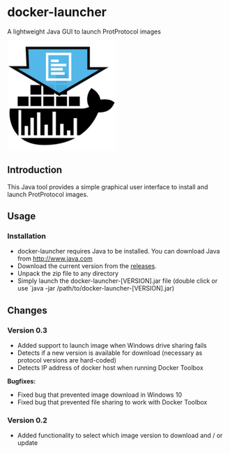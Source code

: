 # docker-launcher

A lightweight Java GUI to launch ProtProtocol images

<img src="./icon.svg" width="250">

## Introduction

This Java tool provides a simple graphical user interface to install and launch
ProtProtocol images.

## Usage

### Installation

  * docker-launcher requires Java to be installed. You can download Java from http://www.java.com
  * Download the current version from the [releases](https://github.com/ProtProtocols/docker-launcher/releases). 
  * Unpack the zip file to any directory
  * Simply launch the docker-launcher-[VERSION].jar file (double click or use `java -jar /path/to/docker-launcher-[VERSION].jar)

## Changes

### Version 0.3

  * Added support to launch image when Windows drive sharing fails
  * Detects if a new version is available for download (necessary as protocol versions are hard-coded)
  * Detects IP address of docker host when running Docker Toolbox

**Bugfixes:**

  * Fixed bug that prevented image download in Windows 10
  * Fixed bug that prevented file sharing to work with Docker Toolbox

### Version 0.2

  * Added functionality to select which image version to download and / or update